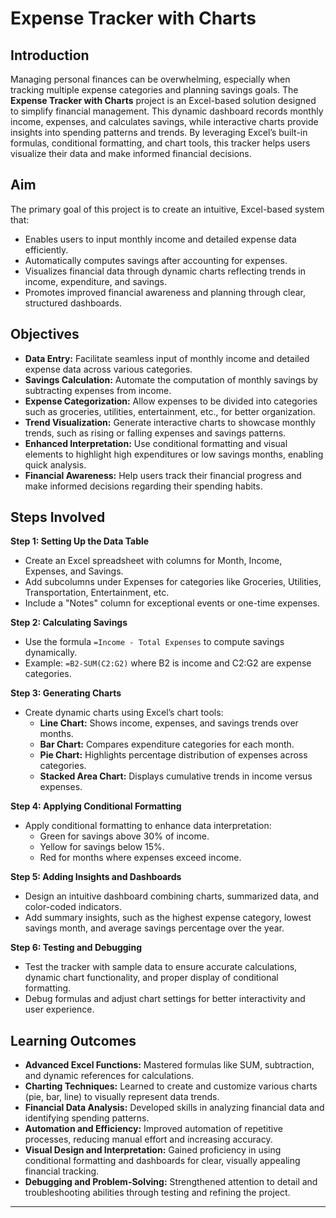# Expense Tracker with Charts

## Introduction

Managing personal finances can be overwhelming, especially when tracking multiple expense categories and planning savings goals. The **Expense Tracker with Charts** project is an Excel-based solution designed to simplify financial management. This dynamic dashboard records monthly income, expenses, and calculates savings, while interactive charts provide insights into spending patterns and trends. By leveraging Excel’s built-in formulas, conditional formatting, and chart tools, this tracker helps users visualize their data and make informed financial decisions.

## Aim

The primary goal of this project is to create an intuitive, Excel-based system that:

- Enables users to input monthly income and detailed expense data efficiently.
- Automatically computes savings after accounting for expenses.
- Visualizes financial data through dynamic charts reflecting trends in income, expenditure, and savings.
- Promotes improved financial awareness and planning through clear, structured dashboards.

## Objectives

- **Data Entry:** Facilitate seamless input of monthly income and detailed expense data across various categories.
- **Savings Calculation:** Automate the computation of monthly savings by subtracting expenses from income.
- **Expense Categorization:** Allow expenses to be divided into categories such as groceries, utilities, entertainment, etc., for better organization.
- **Trend Visualization:** Generate interactive charts to showcase monthly trends, such as rising or falling expenses and savings patterns.
- **Enhanced Interpretation:** Use conditional formatting and visual elements to highlight high expenditures or low savings months, enabling quick analysis.
- **Financial Awareness:** Help users track their financial progress and make informed decisions regarding their spending habits.

## Steps Involved

**Step 1: Setting Up the Data Table**

- Create an Excel spreadsheet with columns for Month, Income, Expenses, and Savings.
- Add subcolumns under Expenses for categories like Groceries, Utilities, Transportation, Entertainment, etc.
- Include a "Notes" column for exceptional events or one-time expenses.

**Step 2: Calculating Savings**

- Use the formula `=Income - Total Expenses` to compute savings dynamically.
- Example: `=B2-SUM(C2:G2)` where B2 is income and C2:G2 are expense categories.

**Step 3: Generating Charts**

- Create dynamic charts using Excel’s chart tools:
  - **Line Chart:** Shows income, expenses, and savings trends over months.
  - **Bar Chart:** Compares expenditure categories for each month.
  - **Pie Chart:** Highlights percentage distribution of expenses across categories.
  - **Stacked Area Chart:** Displays cumulative trends in income versus expenses.

**Step 4: Applying Conditional Formatting**

- Apply conditional formatting to enhance data interpretation:
  - Green for savings above 30% of income.
  - Yellow for savings below 15%.
  - Red for months where expenses exceed income.

**Step 5: Adding Insights and Dashboards**

- Design an intuitive dashboard combining charts, summarized data, and color-coded indicators.
- Add summary insights, such as the highest expense category, lowest savings month, and average savings percentage over the year.

**Step 6: Testing and Debugging**

- Test the tracker with sample data to ensure accurate calculations, dynamic chart functionality, and proper display of conditional formatting.
- Debug formulas and adjust chart settings for better interactivity and user experience.

## Learning Outcomes

- **Advanced Excel Functions:** Mastered formulas like SUM, subtraction, and dynamic references for calculations.
- **Charting Techniques:** Learned to create and customize various charts (pie, bar, line) to visually represent data trends.
- **Financial Data Analysis:** Developed skills in analyzing financial data and identifying spending patterns.
- **Automation and Efficiency:** Improved automation of repetitive processes, reducing manual effort and increasing accuracy.
- **Visual Design and Interpretation:** Gained proficiency in using conditional formatting and dashboards for clear, visually appealing financial tracking.
- **Debugging and Problem-Solving:** Strengthened attention to detail and troubleshooting abilities through testing and refining the project.

---
